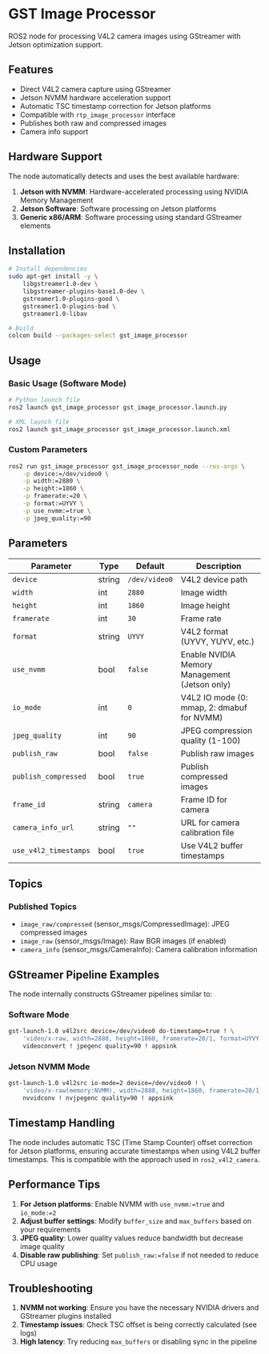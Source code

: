 # GST Image Processor

ROS2 node for processing V4L2 camera images using GStreamer with Jetson optimization support.

## Features

- Direct V4L2 camera capture using GStreamer
- Jetson NVMM hardware acceleration support
- Automatic TSC timestamp correction for Jetson platforms
- Compatible with `rtp_image_processor` interface
- Publishes both raw and compressed images
- Camera info support

## Hardware Support

The node automatically detects and uses the best available hardware:

1. **Jetson with NVMM**: Hardware-accelerated processing using NVIDIA Memory Management
2. **Jetson Software**: Software processing on Jetson platforms
3. **Generic x86/ARM**: Software processing using standard GStreamer elements

## Installation

```bash
# Install dependencies
sudo apt-get install -y \
    libgstreamer1.0-dev \
    libgstreamer-plugins-base1.0-dev \
    gstreamer1.0-plugins-good \
    gstreamer1.0-plugins-bad \
    gstreamer1.0-libav

# Build
colcon build --packages-select gst_image_processor
```

## Usage

### Basic Usage (Software Mode)

```bash
# Python launch file
ros2 launch gst_image_processor gst_image_processor.launch.py

# XML launch file
ros2 launch gst_image_processor gst_image_processor.launch.xml
```

### Custom Parameters

```bash
ros2 run gst_image_processor gst_image_processor_node --ros-args \
    -p device:=/dev/video0 \
    -p width:=2880 \
    -p height:=1860 \
    -p framerate:=20 \
    -p format:=UYVY \
    -p use_nvmm:=true \
    -p jpeg_quality:=90
```

## Parameters

| Parameter | Type | Default | Description |
|-----------|------|---------|-------------|
| `device` | string | `/dev/video0` | V4L2 device path |
| `width` | int | `2880` | Image width |
| `height` | int | `1860` | Image height |
| `framerate` | int | `30` | Frame rate |
| `format` | string | `UYVY` | V4L2 format (UYVY, YUYV, etc.) |
| `use_nvmm` | bool | `false` | Enable NVIDIA Memory Management (Jetson only) |
| `io_mode` | int | `0` | V4L2 IO mode (0: mmap, 2: dmabuf for NVMM) |
| `jpeg_quality` | int | `90` | JPEG compression quality (1-100) |
| `publish_raw` | bool | `false` | Publish raw images |
| `publish_compressed` | bool | `true` | Publish compressed images |
| `frame_id` | string | `camera` | Frame ID for camera |
| `camera_info_url` | string | `""` | URL for camera calibration file |
| `use_v4l2_timestamps` | bool | `true` | Use V4L2 buffer timestamps |

## Topics

### Published Topics

- `image_raw/compressed` (sensor_msgs/CompressedImage): JPEG compressed images
- `image_raw` (sensor_msgs/Image): Raw BGR images (if enabled)
- `camera_info` (sensor_msgs/CameraInfo): Camera calibration information

## GStreamer Pipeline Examples

The node internally constructs GStreamer pipelines similar to:

### Software Mode
```bash
gst-launch-1.0 v4l2src device=/dev/video0 do-timestamp=true ! \
    'video/x-raw, width=2880, height=1860, framerate=20/1, format=UYVY' ! \
    videoconvert ! jpegenc quality=90 ! appsink
```

### Jetson NVMM Mode
```bash
gst-launch-1.0 v4l2src io-mode=2 device=/dev/video0 ! \
    'video/x-raw(memory:NVMM), width=2880, height=1860, framerate=20/1, format=UYVY' ! \
    nvvidconv ! nvjpegenc quality=90 ! appsink
```

## Timestamp Handling

The node includes automatic TSC (Time Stamp Counter) offset correction for Jetson platforms, ensuring accurate timestamps when using V4L2 buffer timestamps. This is compatible with the approach used in `ros2_v4l2_camera`.

## Performance Tips

1. **For Jetson platforms**: Enable NVMM with `use_nvmm:=true` and `io_mode:=2`
2. **Adjust buffer settings**: Modify `buffer_size` and `max_buffers` based on your requirements
3. **JPEG quality**: Lower quality values reduce bandwidth but decrease image quality
4. **Disable raw publishing**: Set `publish_raw:=false` if not needed to reduce CPU usage

## Troubleshooting

1. **NVMM not working**: Ensure you have the necessary NVIDIA drivers and GStreamer plugins installed
2. **Timestamp issues**: Check TSC offset is being correctly calculated (see logs)
3. **High latency**: Try reducing `max_buffers` or disabling sync in the pipeline